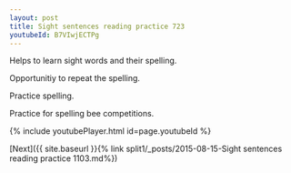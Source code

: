 ```yaml
---
layout: post
title: Sight sentences reading practice 723
youtubeId: B7VIwjECTPg
---
```

 
 
Helps to learn sight words and their spelling.

Opportunitiy to repeat the spelling. 

Practice spelling. 
 
Practice for spelling bee competitions. 
 
{% include youtubePlayer.html id=page.youtubeId %}
 
 

[Next]({{ site.baseurl }}{% link  split1/_posts/2015-08-15-Sight sentences reading practice 1103.md%})
 
